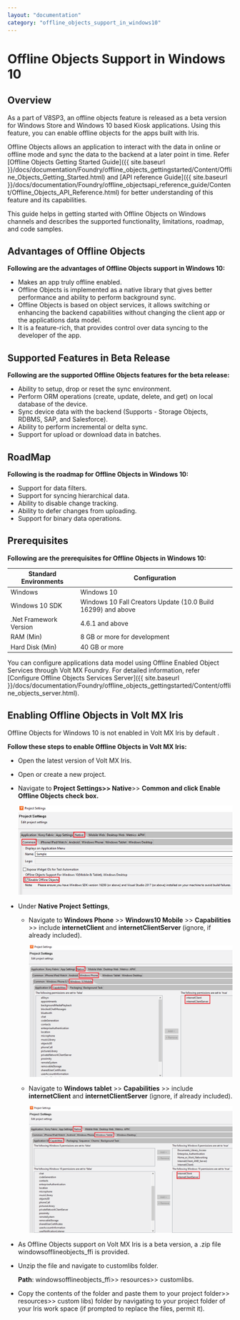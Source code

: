 ```yaml
---
layout: "documentation"
category: "offline_objects_support_in_windows10"
---
```

                            


Offline Objects Support in Windows 10
=====================================

Overview
--------

As a part of V8SP3, an offline objects feature is released as a beta version for Windows Store and Windows 10 based Kiosk applications. Using this feature, you can enable offline objects for the apps built with Iris.

Offline Objects allows an application to interact with the data in online or offline mode and sync the data to the backend at a later point in time. Refer [Offline Objects Getting Started Guide]({{ site.baseurl }}/docs/documentation/Foundry/offline_objects_gettingstarted/Content/Offline_Objects_Getting_Started.html) and [API reference Guide]({{ site.baseurl }}/docs/documentation/Foundry/offline_objectsapi_reference_guide/Content/Offline_Objects_API_Reference.html) for better understanding of this feature and its capabilities.

This guide helps in getting started with Offline Objects on Windows channels and describes the supported functionality, limitations, roadmap, and code samples.

Advantages of Offline Objects
-----------------------------

**Following are the advantages of Offline Objects support in Windows 10:**

*   Makes an app truly offline enabled.
*   Offline Objects is implemented as a native library that gives better performance and ability to perform background sync.
*   Offline Objects is based on object services, it allows switching or enhancing the backend capabilities without changing the client app or the applications data model.
*   It is a feature-rich, that provides control over data syncing to the developer of the app.

Supported Features in Beta Release
----------------------------------

**Following are the supported Offline Objects features for the beta release:**

*   Ability to setup, drop or reset the sync environment.
*   Perform ORM operations (create, update, delete, and get) on local database of the device.
*   Sync device data with the backend (Supports - Storage Objects, RDBMS, SAP, and Salesforce).
*   Ability to perform incremental or delta sync.
*   Support for upload or download data in batches.

RoadMap
-------

**Following is the roadmap for Offline Objects in Windows 10:**

*   Support for data filters.
*   Support for syncing hierarchical data.
*   Ability to disable change tracking.
*   Ability to defer changes from uploading.
*   Support for binary data operations.

Prerequisites
-------------

**Following are the prerequisites for Offline Objects in Windows 10:**

  
| Standard Environments | Configuration |
| --- | --- |
| Windows | Windows 10 |
| Windows 10 SDK | Windows 10 Fall Creators Update (10.0 Build 16299) and above |
| .Net Framework Version | 4.6.1 and above |
| RAM (Min) | 8 GB or more for development |
| Hard Disk (Min) | 40 GB or more |

You can configure applications data model using Offline Enabled Object Services through Volt MX Foundry. For detailed information, refer [Configure Offline Objects Services Server]({{ site.baseurl }}/docs/documentation/Foundry/offline_objects_gettingstarted/Content/offline_objects_server.html).

Enabling Offline Objects in Volt MX Iris
-------------------------------------------

Offline Objects for Windows 10 is not enabled in Volt MX Iris by default .

**Follow these steps to enable Offline Objects in Volt MX Iris:**

*   Open the latest version of Volt MX Iris.
*   Open or create a new project.
*   Navigate to **Project Settings>> **Native****\>> ****Common** and click **Enable Offline Objects** check box.**
    
    ![](Resources/Images/Enable_Offline_Objects.PNG)
    
*   Under **Native Project Settings**,
    
    *   Navigate to **Windows Phone** >> **Windows10 Mobile** >> **Capabilities** >> include **internetClient** and **internetClientServer** (ignore, if already included).
        
        ![](Resources/Images/windows10_mobile_551x356.png)
        
    *   Navigate to **Windows tablet** >> **Capabilities** >> include **internetClient** and **internetClientServer** (ignore, if already included).
        
        ![](Resources/Images/windows10_Tablet_551x343.png)
        
*   As Offline Objects support on Volt MX Iris is a beta version, a .zip file windowsofflineobjects\_ffi is provided.
*   Unzip the file and navigate to customlibs folder.
    
    **Path**: windowsofflineobjects\_ffi>> resources>> customlibs.
    
*   Copy the contents of the folder and paste them to your project folder>> resources>> custom libs) folder by navigating to your project folder of your Iris work space (if prompted to replace the files, permit it).

